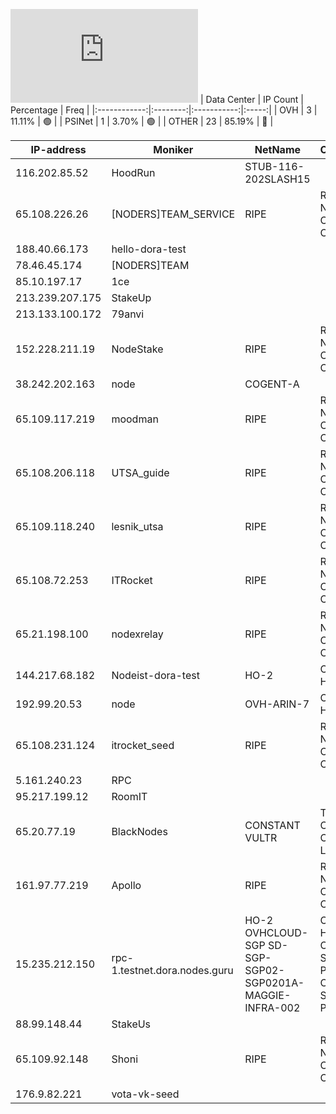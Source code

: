 ![Diagramm](https://github.com/obajay/StateSync-snapshots/blob/main/Projects/Dora/1/README.md)
| Data Center | IP Count | Percentage | Freq |
|:------------:|:--------:|:-----------:|:-----:|
| OVH | 3 | 11.11% | 🟢 |
| PSINet | 1 | 3.70% | 🟢 |
| OTHER | 23 | 85.19% | 🔴 |

<!-- START_TABLE -->
| IP-address | Moniker | NetName | Organization |
|-------------|-------------|-------------|-------------|
| 116.202.85.52 | HoodRun | STUB-116-202SLASH15 |  |
| 65.108.226.26 | [NODERS]TEAM_SERVICE | RIPE | RIPE Network Coordination Centre |
| 188.40.66.173 | hello-dora-test |  |  |
| 78.46.45.174 | [NODERS]TEAM |  |  |
| 85.10.197.17 | 1ce |  |  |
| 213.239.207.175 | StakeUp |  |  |
| 213.133.100.172 | 79anvi |  |  |
| 152.228.211.19 | NodeStake | RIPE | RIPE Network Coordination Centre |
| 38.242.202.163 | node | COGENT-A |  |
| 65.109.117.219 | moodman | RIPE | RIPE Network Coordination Centre |
| 65.108.206.118 | UTSA_guide | RIPE | RIPE Network Coordination Centre |
| 65.109.118.240 | lesnik_utsa | RIPE | RIPE Network Coordination Centre |
| 65.108.72.253 | ITRocket | RIPE | RIPE Network Coordination Centre |
| 65.21.198.100 | nodexrelay | RIPE | RIPE Network Coordination Centre |
| 144.217.68.182 | Nodeist-dora-test | HO-2 | OVH Hosting, Inc. |
| 192.99.20.53 | node | OVH-ARIN-7 | OVH Hosting, Inc. |
| 65.108.231.124 | itrocket_seed | RIPE | RIPE Network Coordination Centre |
| 5.161.240.23 | RPC |  |  |
| 95.217.199.12 | RoomIT |  |  |
| 65.20.77.19 | BlackNodes | CONSTANT VULTR | The Constant Company, LLC |
| 161.97.77.219 | Apollo | RIPE | RIPE Network Coordination Centre |
| 15.235.212.150 | rpc-1.testnet.dora.nodes.guru | HO-2 OVHCLOUD-SGP SD-SGP-SGP02-SGP0201A-MAGGIE-INFRA-002 | OVH Hosting, Inc. OVH Singapore PTE. LTD OVH Singapore PTE. LTD |
| 88.99.148.44 | StakeUs |  |  |
| 65.109.92.148 | Shoni | RIPE | RIPE Network Coordination Centre |
| 176.9.82.221 | vota-vk-seed |  |  |

<!-- END_TABLE -->